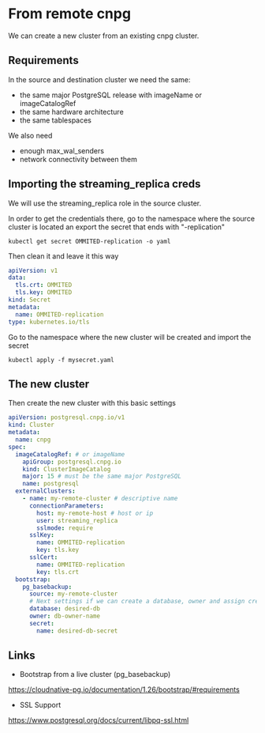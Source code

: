 
# From remote cnpg

We can create a new cluster from an existing cnpg cluster.

## Requirements

In the source and destination cluster we need the same:

- the same major PostgreSQL release with imageName or imageCatalogRef
- the same hardware architecture
- the same tablespaces

We also need

- enough max_wal_senders
- network connectivity between them

## Importing the streaming_replica creds

We will use the streaming_replica role in the source cluster.

In order to get the credentials there, go to the namespace where the source cluster is located an export the secret that ends with "-replication"

```shell
kubectl get secret OMMITED-replication -o yaml
```

Then clean it and leave it this way

```yaml
apiVersion: v1
data:
  tls.crt: OMMITED
  tls.key: OMMITED
kind: Secret
metadata:
  name: OMMITED-replication
type: kubernetes.io/tls
```

Go to the namespace where the new cluster will be created and import the secret

```shell
kubectl apply -f mysecret.yaml
```

## The new cluster

Then create the new cluster with this basic settings

```yaml
apiVersion: postgresql.cnpg.io/v1
kind: Cluster
metadata:
  name: cnpg
spec:
  imageCatalogRef: # or imageName
    apiGroup: postgresql.cnpg.io
    kind: ClusterImageCatalog
    major: 15 # must be the same major PostgreSQL
    name: postgresql
  externalClusters:
    - name: my-remote-cluster # descriptive name
      connectionParameters:
        host: my-remote-host # host or ip
        user: streaming_replica
        sslmode: require
      sslKey:
        name: OMMITED-replication
        key: tls.key
      sslCert:
        name: OMMITED-replication
        key: tls.crt
  bootstrap:
    pg_basebackup:
      source: my-remote-cluster
      # Next settings if we can create a database, owner and assign credentials to that user
      database: desired-db
      owner: db-owner-name
      secret:
        name: desired-db-secret
```

## Links

- Bootstrap from a live cluster (pg_basebackup)

<https://cloudnative-pg.io/documentation/1.26/bootstrap/#requirements>

- SSL Support

<https://www.postgresql.org/docs/current/libpq-ssl.html>
